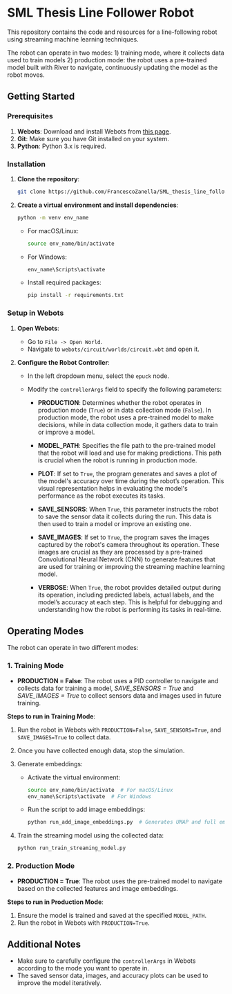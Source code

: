 
# SML Thesis Line Follower Robot

This repository contains the code and resources for a line-following robot using streaming machine learning techniques. 

The robot can operate in two modes: 
    1) training mode, where it collects data used to train models
    2) production mode: the robot uses a pre-trained model built with River to navigate, continuously updating the model as the robot moves.

## Getting Started

### Prerequisites

1. **Webots**: Download and install Webots from [this page](https://cyberbotics.com/).
2. **Git**: Make sure you have Git installed on your system.
3. **Python**: Python 3.x is required.

### Installation

1. **Clone the repository**:

    ```bash
    git clone https://github.com/FrancescoZanella/SML_thesis_line_follower_robot.git
    ```

2. **Create a virtual environment and install dependencies**:

    ```bash
    python -m venv env_name
    ```

    - For macOS/Linux:
    
        ```bash
        source env_name/bin/activate
        ```

    - For Windows:
    
        ```bash
        env_name\Scripts\activate
        ```

    - Install required packages:

        ```bash
        pip install -r requirements.txt
        ```

### Setup in Webots

1. **Open Webots**:
    - Go to `File -> Open World`.
    - Navigate to `webots/circuit/worlds/circuit.wbt` and open it.

2. **Configure the Robot Controller**:
    - In the left dropdown menu, select the `epuck` node.
    - Modify the `controllerArgs` field to specify the following parameters:

        - **PRODUCTION**: Determines whether the robot operates in production mode (`True`) or in data collection mode (`False`). In production mode, the robot uses a pre-trained model to make decisions, while in data collection mode, it gathers data to train or improve a model.

        - **MODEL_PATH**: Specifies the file path to the pre-trained model that the robot will load and use for making predictions. This path is crucial when the robot is running in production mode.

        - **PLOT**: If set to `True`, the program generates and saves a plot of the model's accuracy over time during the robot’s operation. This visual representation helps in evaluating the model's performance as the robot executes its tasks.

        - **SAVE_SENSORS**: When `True`, this parameter instructs the robot to save the sensor data it collects during the run. This data is then used to train a model or improve an existing one.

        - **SAVE_IMAGES**: If set to `True`, the program saves the images captured by the robot's camera throughout its operation. These images are crucial as they are processed by a pre-trained Convolutional Neural Network (CNN) to generate features that are used for training or improving the streaming machine learning model.

        - **VERBOSE**: When `True`, the robot provides detailed output during its operation, including predicted labels, actual labels, and the model’s accuracy at each step. This is helpful for debugging and understanding how the robot is performing its tasks in real-time.

## Operating Modes

The robot can operate in two different modes:

### 1. Training Mode

- **PRODUCTION = False**: The robot uses a PID controller to navigate and collects data for training a model, *SAVE_SENSORS = True* and *SAVE_IMAGES = True* to collect sensors data and images used in future training.

**Steps to run in Training Mode**:
1. Run the robot in Webots with `PRODUCTION=False`, `SAVE_SENSORS=True`, and `SAVE_IMAGES=True` to collect data.
2. Once you have collected enough data, stop the simulation.
3. Generate embeddings:

    - Activate the virtual environment:

        ```bash
        source env_name/bin/activate  # For macOS/Linux
        env_name\Scripts\activate  # For Windows
        ```

    - Run the script to add image embeddings:

        ```bash
        python run_add_image_embeddings.py  # Generates UMAP and full embeddings
        ```

4. Train the streaming model using the collected data:

    ```bash
    python run_train_streaming_model.py
    ```

### 2. Production Mode

- **PRODUCTION = True**: The robot uses the pre-trained model to navigate based on the collected features and image embeddings.

**Steps to run in Production Mode**:
1. Ensure the model is trained and saved at the specified `MODEL_PATH`.
2. Run the robot in Webots with `PRODUCTION=True`.

## Additional Notes

- Make sure to carefully configure the `controllerArgs` in Webots according to the mode you want to operate in.
- The saved sensor data, images, and accuracy plots can be used to improve the model iteratively.
